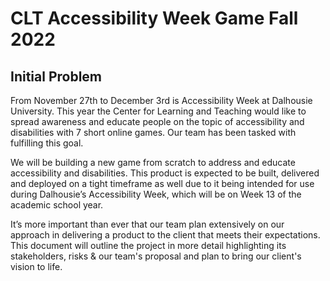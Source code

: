 # CLT Accessibility Week Game Fall 2022



## Initial Problem

From November 27th to December 3rd is Accessibility Week at Dalhousie University. This year the Center for Learning and Teaching would like to spread awareness and educate people on the topic of accessibility and disabilities with 7 short online games. Our team has been tasked with fulfilling this goal.  

We will be building a new game from scratch to address and educate accessibility and disabilities. This product is expected to be built, delivered and deployed on a tight timeframe as well due to it being intended for use during Dalhousie’s Accessibility Week, which will be on Week 13 of the academic school year. 


It’s more important than ever that our team plan extensively on our approach in delivering a product to the client that meets their expectations. This document will outline the project in more detail highlighting its stakeholders, risks & our team's proposal and plan to bring our client's vision to life. 
